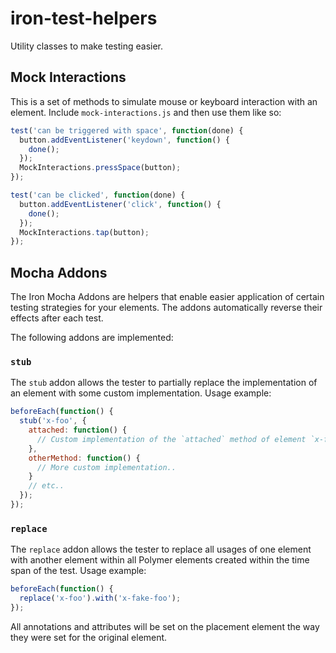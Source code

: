 # iron-test-helpers

Utility classes to make testing easier.

## Mock Interactions

This is a set of methods to simulate mouse or keyboard interaction with an element. Include `mock-interactions.js` and then use them like so:

```javascript
test('can be triggered with space', function(done) {
  button.addEventListener('keydown', function() {
    done();
  });
  MockInteractions.pressSpace(button);
});

test('can be clicked', function(done) {
  button.addEventListener('click', function() {
    done();
  });
  MockInteractions.tap(button);
});
```

## Mocha Addons

The Iron Mocha Addons are helpers that enable easier application of certain
testing strategies for your elements. The addons automatically reverse their
effects after each test.

The following addons are implemented:

### `stub`

The `stub` addon allows the tester to partially replace the implementation of an
element with some custom implementation. Usage example:

```javascript
beforeEach(function() {
  stub('x-foo', {
    attached: function() {
      // Custom implementation of the `attached` method of element `x-foo`..
    },
    otherMethod: function() {
      // More custom implementation..
    }
    // etc..
  });
});
```

### `replace`

The `replace` addon allows the tester to replace all usages of one element with
another element within all Polymer elements created within the time span of the
test. Usage example:

```javascript
beforeEach(function() {
  replace('x-foo').with('x-fake-foo');
});
```

All annotations and attributes will be set on the placement element the way
they were set for the original element.


